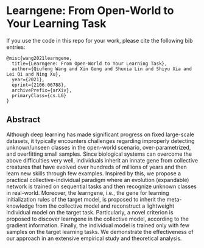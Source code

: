 # Learngene: From Open-World to Your Learning Task

If you use the code in this repo for your work, please cite the following bib entries:

    @misc{wang2021learngene,
      title={Learngene: From Open-World to Your Learning Task}, 
      author={Qiufeng Wang and Xin Geng and Shuxia Lin and Shiyu Xia and Lei Qi and Ning Xu},
      year={2021},
      eprint={2106.06788},
      archivePrefix={arXiv},
      primaryClass={cs.LG}
    }
 
 ## Abstract
Although deep learning has made significant progress on fixed large-scale datasets, it typically encounters challenges regarding improperly detecting unknown/unseen classes in the open-world scenario, over-parametrized, and overfitting small samples. Since biological systems can overcome the above difficulties very well, individuals inherit an innate gene from collective creatures that have evolved over hundreds of millions of years and then learn new skills through few examples. Inspired by this, we propose a practical collective-individual paradigm where an evolution (expandable) network is trained on sequential tasks and then recognize unknown classes in real-world. Moreover, the learngene, i.e., the gene for learning initialization rules of the target model, is proposed to inherit the meta-knowledge from the collective model and reconstruct a lightweight individual model on the target task. Particularly, a novel criterion is proposed to discover learngene in the collective model, according to the gradient information. Finally, the individual model is trained only with few samples on the target learning tasks. We demonstrate the effectiveness of our approach in an extensive empirical study and theoretical analysis.
